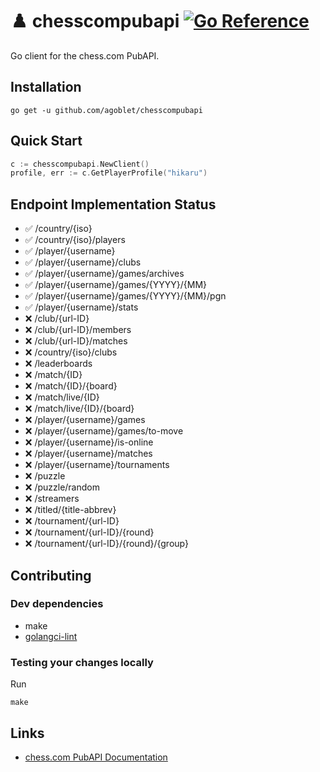 # ♟️ chesscompubapi [![Go Reference](https://pkg.go.dev/badge/github.com/agoblet/chesscompubapi.svg)](https://pkg.go.dev/github.com/agoblet/chesscompubapi)

Go client for the chess.com PubAPI.

## Installation

`go get -u github.com/agoblet/chesscompubapi`

## Quick Start

```go
c := chesscompubapi.NewClient()
profile, err := c.GetPlayerProfile("hikaru")
```

## Endpoint Implementation Status

- ✅ /country/{iso}
- ✅ /country/{iso}/players
- ✅ /player/{username}
- ✅ /player/{username}/clubs
- ✅ /player/{username}/games/archives
- ✅ /player/{username}/games/{YYYY}/{MM}
- ✅ /player/{username}/games/{YYYY}/{MM}/pgn
- ✅ /player/{username}/stats
- ❌ /club/{url-ID}
- ❌ /club/{url-ID}/members
- ❌ /club/{url-ID}/matches
- ❌ /country/{iso}/clubs
- ❌ /leaderboards
- ❌ /match/{ID}
- ❌ /match/{ID}/{board}
- ❌ /match/live/{ID}
- ❌ /match/live/{ID}/{board}
- ❌ /player/{username}/games
- ❌ /player/{username}/games/to-move
- ❌ /player/{username}/is-online
- ❌ /player/{username}/matches
- ❌ /player/{username}/tournaments
- ❌ /puzzle
- ❌ /puzzle/random
- ❌ /streamers
- ❌ /titled/{title-abbrev}
- ❌ /tournament/{url-ID}
- ❌ /tournament/{url-ID}/{round}
- ❌ /tournament/{url-ID}/{round}/{group}

## Contributing

### Dev dependencies

- make
- [golangci-lint](https://golangci-lint.run/usage/install/#local-installation)

### Testing your changes locally

Run

```
make
```

## Links 

- [chess.com PubAPI Documentation](https://www.chess.com/news/view/published-data-api)
